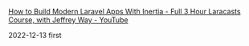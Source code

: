 [How to Build Modern Laravel Apps With Inertia - Full 3 Hour Laracasts Course, with Jeffrey Way - YouTube](https://www.youtube.com/watch?v=QyqrYdhSku0&t=2s)

2022-12-13 first 

